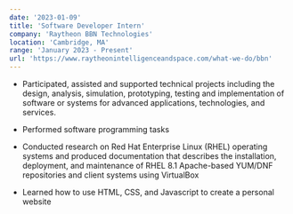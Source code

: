 ```yaml
---
date: '2023-01-09'
title: 'Software Developer Intern'
company: 'Raytheon BBN Technologies'
location: 'Cambridge, MA'
range: 'January 2023 - Present'
url: 'https://www.raytheonintelligenceandspace.com/what-we-do/bbn'
---
```


- Participated, assisted and supported technical projects including the design, analysis, simulation, prototyping, testing and implementation of software or systems for advanced applications, technologies, and services.

- Performed software programming tasks

- Conducted research on Red Hat Enterprise Linux (RHEL) operating systems and produced documentation that describes the installation, deployment, and maintenance of RHEL 8.1 Apache-based YUM/DNF repositories and client systems using VirtualBox

- Learned how to use HTML, CSS, and Javascript to create a personal website

